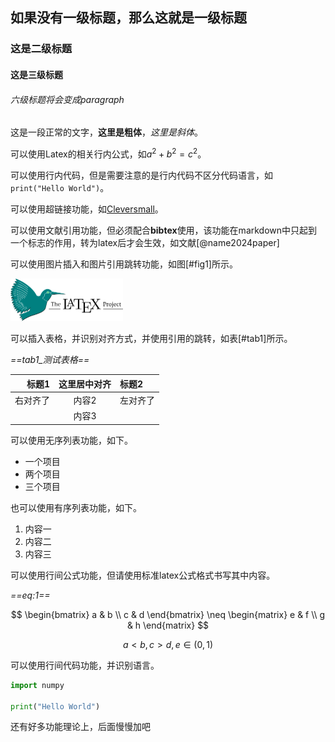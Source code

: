 ## 如果没有一级标题，那么这就是一级标题

### 这是二级标题

#### 这是三级标题

###### 六级标题将会变成paragraph

这是一段正常的文字，**这里是粗体**，*这里是斜体*。

可以使用Latex的相关行内公式，如$a^2+b^2=c^2$。

可以使用行内代码，但是需要注意的是行内代码不区分代码语言，如 `print("Hello World")`。

可以使用超链接功能，如[Cleversmall](https://www.cleversmall.com)。

可以使用文献引用功能，但必须配合**bibtex**使用，该功能在markdown中只起到一个标志的作用，转为latex后才会生效，如文献[@name2024paper]

可以使用图片插入和图片引用跳转功能，如图[#fig1]所示。

<img src="./figure/latex_bird.png" alt="fig1" style="zoom: 50%;" />

可以插入表格，并识别对齐方式，并使用引用的跳转，如表[#tab1]所示。

*==tab1_测试表格==*

|    标题1 | 这里居中对齐 | 标题2    |
| -------: | :----------: | :------- |
| 右对齐了 |    内容2    | 左对齐了 |
|          |    内容3    |          |

可以使用无序列表功能，如下。

- 一个项目
- 两个项目
- 三个项目

也可以使用有序列表功能，如下。

1. 内容一
2. 内容二
3. 内容三

可以使用行间公式功能，但请使用标准latex公式格式书写其中内容。

*==eq:1==*

$$
\begin{bmatrix}
a & b \\ c & d
\end{bmatrix}
\neq
\begin{matrix}
e & f \\ g & h
\end{matrix}
$$

$$
a<b, c>d, e\in (0,1)
$$

可以使用行间代码功能，并识别语言。

```python
import numpy

print("Hello World")
```

还有好多功能理论上，后面慢慢加吧
